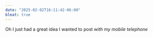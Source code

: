 ```yaml
---
date: "2025-02-02T16:11:42-06:00"
bleat: true
---
```

Oh I just had a great idea I wanted to post *with my mobile telephone*